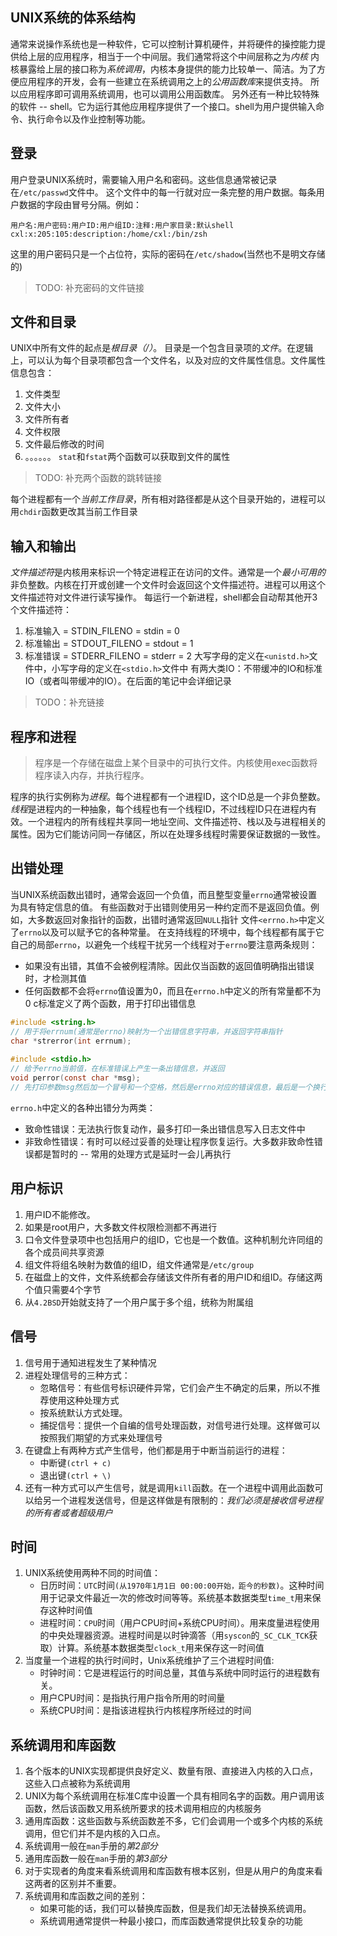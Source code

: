 ## UNIX系统的体系结构
通常来说操作系统也是一种软件，它可以控制计算机硬件，并将硬件的操控能力提供给上层的应用程序，相当于一个中间层。我们通常将这个中间层称之为*内核*
内核暴露给上层的接口称为*系统调用*，内核本身提供的能力比较单一、简洁。为了方便应用程序的开发，会有一些建立在系统调用之上的*公用函数库*来提供支持。
所以应用程序即可调用系统调用，也可以调用公用函数库。
另外还有一种比较特殊的软件 -- shell。它为运行其他应用程序提供了一个接口。shell为用户提供输入命令、执行命令以及作业控制等功能。

## 登录
用户登录UNIX系统时，需要输入用户名和密码。这些信息通常被记录在`/etc/passwd`文件中。
这个文件中的每一行就对应一条完整的用户数据。每条用户数据的字段由冒号分隔。例如：
```shell
用户名:用户密码:用户ID:用户组ID:注释:用户家目录:默认shell
cxl:x:205:105:description:/home/cxl:/bin/zsh
```
这里的用户密码只是一个占位符，实际的密码在`/etc/shadow`(当然也不是明文存储的)
>TODO: 补充密码的文件链接

## 文件和目录
UNIX中所有文件的起点是*根目录（/）*。
目录是一个包含目录项的*文件*。在逻辑上，可以认为每个目录项都包含一个文件名，以及对应的文件属性信息。文件属性信息包含：
1. 文件类型
2. 文件大小
3. 文件所有者
4. 文件权限
5. 文件最后修改的时间
6. 。。。。。。
`stat`和`fstat`两个函数可以获取到文件的属性
> TODO: 补充两个函数的跳转链接

每个进程都有一个*当前工作目录*，所有相对路径都是从这个目录开始的，进程可以用`chdir`函数更改其当前工作目录

## 输入和输出
*文件描述符*是内核用来标识一个特定进程正在访问的文件。通常是一个*最小可用的*非负整数。内核在打开或创建一个文件时会返回这个文件描述符。进程可以用这个文件描述符对文件进行读写操作。
每运行一个新进程，shell都会自动帮其他开3个文件描述符：
1. 标准输入 = STDIN_FILENO = stdin = 0
2. 标准输出 = STDOUT_FILENO = stdout = 1
3. 标准错误 = STDERR_FILENO = stderr = 2
大写字母的定义在`<unistd.h>`文件中，小写字母的定义在`<stdio.h>`文件中
有两大类IO：不带缓冲的IO和标准IO（或者叫带缓冲的IO）。在后面的笔记中会详细记录
> TODO：补充链接

## 程序和进程
> 程序是一个存储在磁盘上某个目录中的可执行文件。内核使用exec函数将程序读入内存，并执行程序。

程序的执行实例称为*进程*。每个进程都有一个进程ID，这个ID总是一个非负整数。
*线程*是进程内的一种抽象，每个线程也有一个线程ID，不过线程ID只在进程内有效。一个进程内的所有线程共享同一地址空间、文件描述符、栈以及与进程相关的属性。因为它们能访问同一存储区，所以在处理多线程时需要保证数据的一致性。

## 出错处理
当UNIX系统函数出错时，通常会返回一个负值，而且整型变量`errno`通常被设置为具有特定信息的值。
有些函数对于出错则使用另一种约定而不是返回负值。例如，大多数返回对象指针的函数，出错时通常返回`NULL`指针
文件`<errno.h>`中定义了`errno`以及可以赋予它的各种常量。
在支持线程的环境中，每个线程都有属于它自己的局部`errno`，以避免一个线程干扰另一个线程对于`errno`要注意两条规则：
- 如果没有出错，其值不会被例程清除。因此仅当函数的返回值明确指出错误时，才检测其值
- 任何函数都不会将`errno`值设置为0，而且在`errno.h`中定义的所有常量都不为0
c标准定义了两个函数，用于打印出错信息
```c
#include <string.h>
// 用于将errnum(通常是errno)映射为一个出错信息字符串，并返回字符串指针
char *strerror(int errnum);
    
#include <stdio.h>
// 给予errno当前值，在标准错误上产生一条出错信息，并返回
void perror(const char *msg);
// 先打印参数msg然后加一个冒号和一个空格，然后是errno对应的错误信息，最后是一个换行符
```
`errno.h`中定义的各种出错分为两类：
- 致命性错误：无法执行恢复动作，最多打印一条出错信息写入日志文件中
- 非致命性错误：有时可以经过妥善的处理让程序恢复运行。大多数非致命性错误都是暂时的 -- 常用的处理方式是延时一会儿再执行

## 用户标识
1. 用户ID不能修改。
2. 如果是root用户，大多数文件权限检测都不再进行
3. 口令文件登录项中也包括用户的组ID，它也是一个数值。这种机制允许同组的各个成员间共享资源
4. 组文件将组名映射为数值的组ID，组文件通常是`/etc/group`
5. 在磁盘上的文件，文件系统都会存储该文件所有者的用户ID和组ID。存储这两个值只需要4个字节
6. 从`4.2BSD`开始就支持了一个用户属于多个组，统称为附属组

## 信号
1. 信号用于通知进程发生了某种情况
2. 进程处理信号的三种方式：
    - 忽略信号：有些信号标识硬件异常，它们会产生不确定的后果，所以不推荐使用这种处理方式
    - 按系统默认方式处理。
    - 捕捉信号：提供一个自编的信号处理函数，对信号进行处理。这样做可以按照我们期望的方式来处理信号
3. 在键盘上有两种方式产生信号，他们都是用于中断当前运行的进程：
    - 中断键`(ctrl + c)`
    - 退出键`(ctrl + \)`
4. 还有一种方式可以产生信号，就是调用`kill`函数。在一个进程中调用此函数可以给另一个进程发送信号，但是这样做是有限制的：*我们必须是接收信号进程的所有者或者超级用户*

## 时间
1. UNIX系统使用两种不同的时间值：
    - 日历时间：`UTC`时间`(从1970年1月1日 00:00:00开始，距今的秒数)`。这种时间用于记录文件最近一次的修改时间等等。系统基本数据类型`time_t`用来保存这种时间值
    - 进程时间：`CPU`时间（用户CPU时间+系统CPU时间）。用来度量进程使用的中央处理器资源。进程时间是以时钟滴答（用`syscon`的`_SC_CLK_TCK`获取）计算。系统基本数据类型`clock_t`用来保存这一时间值
2. 当度量一个进程的执行时间时，Unix系统维护了三个进程时间值:
    - 时钟时间：它是进程运行的时间总量，其值与系统中同时运行的进程数有关。
    - 用户CPU时间：是指执行用户指令所用的时间量
    - 系统CPU时间：是指该进程执行内核程序所经过的时间

## 系统调用和库函数
1. 各个版本的UNIX实现都提供良好定义、数量有限、直接进入内核的入口点，这些入口点被称为系统调用
2. UNIX为每个系统调用在标准C库中设置一个具有相同名字的函数。用户调用该函数，然后该函数又用系统所要求的技术调用相应的内核服务
3. 通用库函数：这些函数与系统函数差不多，它们会调用一个或多个内核的系统调用，但它们并不是内核的入口点。
4. 系统调用一般在`man`手册的*第2部分*
5. 通用库函数一般在`man`手册的*第3部分*
6. 对于实现者的角度来看系统调用和库函数有根本区别，但是从用户的角度来看这两者的区别并不重要。
7. 系统调用和库函数之间的差别：
    - 如果可能的话，我们可以替换库函数，但是我们却无法替换系统调用。
    - 系统调用通常提供一种最小接口，而库函数通常提供比较复杂的功能